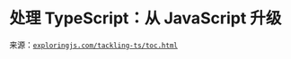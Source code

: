 # 处理 TypeScript：从 JavaScript 升级

来源：[`exploringjs.com/tackling-ts/toc.html`](https://exploringjs.com/tackling-ts/toc.html)
